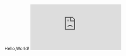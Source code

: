 Hello,World!
![image](https://github.com/moonsunstars39/LinearRegression/blob/main/Diamond/IMG/DiamondPPT.pdf)
